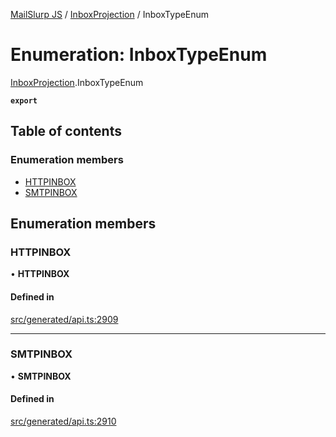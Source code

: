[MailSlurp JS](../README.md) / [InboxProjection](../modules/InboxProjection.md) / InboxTypeEnum

# Enumeration: InboxTypeEnum

[InboxProjection](../modules/InboxProjection.md).InboxTypeEnum

**`export`**

## Table of contents

### Enumeration members

- [HTTPINBOX](InboxProjection.InboxTypeEnum.md#httpinbox)
- [SMTPINBOX](InboxProjection.InboxTypeEnum.md#smtpinbox)

## Enumeration members

### HTTPINBOX

• **HTTPINBOX**

#### Defined in

[src/generated/api.ts:2909](https://github.com/mailslurp/mailslurp-client/blob/6534d6f/src/generated/api.ts#L2909)

___

### SMTPINBOX

• **SMTPINBOX**

#### Defined in

[src/generated/api.ts:2910](https://github.com/mailslurp/mailslurp-client/blob/6534d6f/src/generated/api.ts#L2910)
